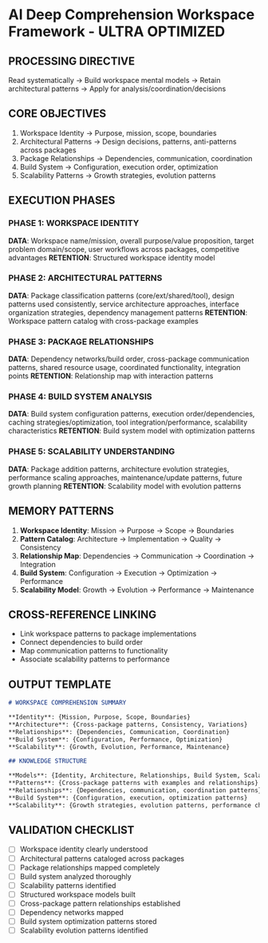 # AI Deep Comprehension Workspace Framework - ULTRA OPTIMIZED

## PROCESSING DIRECTIVE

Read systematically → Build workspace mental models → Retain architectural patterns → Apply for analysis/coordination/decisions

## CORE OBJECTIVES

1. Workspace Identity → Purpose, mission, scope, boundaries
2. Architectural Patterns → Design decisions, patterns, anti-patterns across packages
3. Package Relationships → Dependencies, communication, coordination
4. Build System → Configuration, execution order, optimization
5. Scalability Patterns → Growth strategies, evolution patterns

## EXECUTION PHASES

### PHASE 1: WORKSPACE IDENTITY

**DATA**: Workspace name/mission, overall purpose/value proposition, target problem domain/scope, user workflows across packages, competitive advantages
**RETENTION**: Structured workspace identity model

### PHASE 2: ARCHITECTURAL PATTERNS

**DATA**: Package classification patterns (core/ext/shared/tool), design patterns used consistently, service architecture approaches, interface organization strategies, dependency management patterns
**RETENTION**: Workspace pattern catalog with cross-package examples

### PHASE 3: PACKAGE RELATIONSHIPS

**DATA**: Dependency networks/build order, cross-package communication patterns, shared resource usage, coordinated functionality, integration points
**RETENTION**: Relationship map with interaction patterns

### PHASE 4: BUILD SYSTEM ANALYSIS

**DATA**: Build system configuration patterns, execution order/dependencies, caching strategies/optimization, tool integration/performance, scalability characteristics
**RETENTION**: Build system model with optimization patterns

### PHASE 5: SCALABILITY UNDERSTANDING

**DATA**: Package addition patterns, architecture evolution strategies, performance scaling approaches, maintenance/update patterns, future growth planning
**RETENTION**: Scalability model with evolution patterns

## MEMORY PATTERNS

1. **Workspace Identity**: Mission → Purpose → Scope → Boundaries
2. **Pattern Catalog**: Architecture → Implementation → Quality → Consistency
3. **Relationship Map**: Dependencies → Communication → Coordination → Integration
4. **Build System**: Configuration → Execution → Optimization → Performance
5. **Scalability Model**: Growth → Evolution → Performance → Maintenance

## CROSS-REFERENCE LINKING

- Link workspace patterns to package implementations
- Connect dependencies to build order
- Map communication patterns to functionality
- Associate scalability patterns to performance

## OUTPUT TEMPLATE

```markdown
# WORKSPACE COMPREHENSION SUMMARY

**Identity**: {Mission, Purpose, Scope, Boundaries}
**Architecture**: {Cross-package patterns, Consistency, Variations}
**Relationships**: {Dependencies, Communication, Coordination}
**Build System**: {Configuration, Performance, Optimization}
**Scalability**: {Growth, Evolution, Performance, Maintenance}

## KNOWLEDGE STRUCTURE

**Models**: {Identity, Architecture, Relationships, Build System, Scalability}
**Patterns**: {Cross-package patterns with examples and relationships}
**Relationships**: {Dependencies, communication, coordination patterns}
**Build System**: {Configuration, execution, optimization patterns}
**Scalability**: {Growth strategies, evolution patterns, performance characteristics}
```

## VALIDATION CHECKLIST

- [ ] Workspace identity clearly understood
- [ ] Architectural patterns cataloged across packages
- [ ] Package relationships mapped completely
- [ ] Build system analyzed thoroughly
- [ ] Scalability patterns identified
- [ ] Structured workspace models built
- [ ] Cross-package pattern relationships established
- [ ] Dependency networks mapped
- [ ] Build system optimization patterns stored
- [ ] Scalability evolution patterns identified
